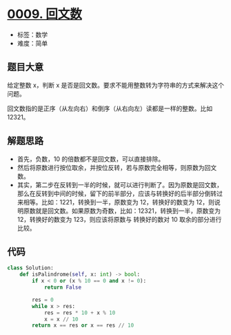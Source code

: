 # [0009. 回文数](https://leetcode.cn/problems/palindrome-number/)

- 标签：数学
- 难度：简单

## 题目大意

给定整数 x，判断 x 是否是回文数。要求不能用整数转为字符串的方式来解决这个问题。

回文数指的是正序（从左向右）和倒序（从右向左）读都是一样的整数。比如 12321。

## 解题思路

- 首先，负数，10 的倍数都不是回文数，可以直接排除。
- 然后将原数进行按位取余，并按位反转，若与原数完全相等，则原数为回文数。
- 其实，第二步在反转到一半的时候，就可以进行判断了。因为原数是回文数，那么在反转到中间的时候，留下的前半部分，应该与转换好的后半部分倒转过来相等。比如：1221，转换到一半，原数变为 12，转换好的数变为 12，则说明原数就是回文数。如果原数为奇数，比如：12321，转换到一半，原数变为 12，转换好的数变为 123，则应该将原数与 转换好的数对 10 取余的部分进行比较。

## 代码

```python
class Solution:
    def isPalindrome(self, x: int) -> bool:
        if x < 0 or (x % 10 == 0 and x != 0):
            return False

        res = 0
        while x > res:
            res = res * 10 + x % 10
            x = x // 10
        return x == res or x == res // 10
```

